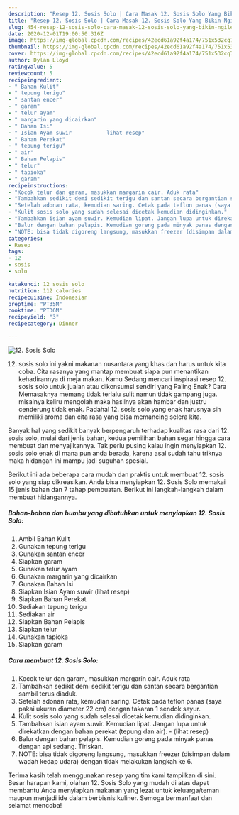 ```yaml
---
description: "Resep 12. Sosis Solo | Cara Masak 12. Sosis Solo Yang Bikin Ngiler"
title: "Resep 12. Sosis Solo | Cara Masak 12. Sosis Solo Yang Bikin Ngiler"
slug: 454-resep-12-sosis-solo-cara-masak-12-sosis-solo-yang-bikin-ngiler
date: 2020-12-01T19:00:50.316Z
image: https://img-global.cpcdn.com/recipes/42ecd61a92f4a174/751x532cq70/12-sosis-solo-foto-resep-utama.jpg
thumbnail: https://img-global.cpcdn.com/recipes/42ecd61a92f4a174/751x532cq70/12-sosis-solo-foto-resep-utama.jpg
cover: https://img-global.cpcdn.com/recipes/42ecd61a92f4a174/751x532cq70/12-sosis-solo-foto-resep-utama.jpg
author: Dylan Lloyd
ratingvalue: 5
reviewcount: 5
recipeingredient:
- " Bahan Kulit"
- " tepung terigu"
- " santan encer"
- " garam"
- " telur ayam"
- " margarin yang dicairkan"
- " Bahan Isi"
- " Isian Ayam suwir           lihat resep"
- " Bahan Perekat"
- " tepung terigu"
- " air"
- " Bahan Pelapis"
- " telur"
- " tapioka"
- " garam"
recipeinstructions:
- "Kocok telur dan garam, masukkan margarin cair. Aduk rata"
- "Tambahkan sedikit demi sedikit terigu dan santan secara bergantian sambil terus diaduk."
- "Setelah adonan rata, kemudian saring. Cetak pada teflon panas (saya pakai ukuran diameter 22 cm) dengan takaran 1 sendok sayur."
- "Kulit sosis solo yang sudah selesai dicetak kemudian didinginkan."
- "Tambahkan isian ayam suwir. Kemudian lipat. Jangan lupa untuk direkatkan dengan bahan perekat (tepung dan air).           (lihat resep)"
- "Balur dengan bahan pelapis. Kemudian goreng pada minyak panas dengan api sedang. Tiriskan."
- "NOTE: bisa tidak digoreng langsung, masukkan freezer (disimpan dalam wadah kedap udara) dengan tidak melakukan langkah ke 6."
categories:
- Resep
tags:
- 12
- sosis
- solo

katakunci: 12 sosis solo 
nutrition: 112 calories
recipecuisine: Indonesian
preptime: "PT35M"
cooktime: "PT36M"
recipeyield: "3"
recipecategory: Dinner

---
```



![12. Sosis Solo](https://img-global.cpcdn.com/recipes/42ecd61a92f4a174/751x532cq70/12-sosis-solo-foto-resep-utama.jpg)


12. sosis solo ini yakni makanan nusantara yang khas dan harus untuk kita coba. Cita rasanya yang mantap membuat siapa pun menantikan kehadirannya di meja makan.
Kamu Sedang mencari inspirasi resep 12. sosis solo untuk jualan atau dikonsumsi sendiri yang Paling Enak? Cara Memasaknya memang tidak terlalu sulit namun tidak gampang juga. misalnya keliru mengolah maka hasilnya akan hambar dan justru cenderung tidak enak. Padahal 12. sosis solo yang enak harusnya sih memiliki aroma dan cita rasa yang bisa memancing selera kita.



Banyak hal yang sedikit banyak berpengaruh terhadap kualitas rasa dari 12. sosis solo, mulai dari jenis bahan, kedua pemilihan bahan segar hingga cara membuat dan menyajikannya. Tak perlu pusing kalau ingin menyiapkan 12. sosis solo enak di mana pun anda berada, karena asal sudah tahu triknya maka hidangan ini mampu jadi suguhan spesial.


Berikut ini ada beberapa cara mudah dan praktis untuk membuat 12. sosis solo yang siap dikreasikan. Anda bisa menyiapkan 12. Sosis Solo memakai 15 jenis bahan dan 7 tahap pembuatan. Berikut ini langkah-langkah dalam membuat hidangannya.

<!--inarticleads1-->

##### Bahan-bahan dan bumbu yang dibutuhkan untuk menyiapkan 12. Sosis Solo:

1. Ambil  Bahan Kulit
1. Gunakan  tepung terigu
1. Gunakan  santan encer
1. Siapkan  garam
1. Gunakan  telur ayam
1. Gunakan  margarin yang dicairkan
1. Gunakan  Bahan Isi
1. Siapkan  Isian Ayam suwir           (lihat resep)
1. Siapkan  Bahan Perekat
1. Sediakan  tepung terigu
1. Sediakan  air
1. Siapkan  Bahan Pelapis
1. Siapkan  telur
1. Gunakan  tapioka
1. Siapkan  garam




<!--inarticleads2-->

##### Cara membuat 12. Sosis Solo:

1. Kocok telur dan garam, masukkan margarin cair. Aduk rata
1. Tambahkan sedikit demi sedikit terigu dan santan secara bergantian sambil terus diaduk.
1. Setelah adonan rata, kemudian saring. Cetak pada teflon panas (saya pakai ukuran diameter 22 cm) dengan takaran 1 sendok sayur.
1. Kulit sosis solo yang sudah selesai dicetak kemudian didinginkan.
1. Tambahkan isian ayam suwir. Kemudian lipat. Jangan lupa untuk direkatkan dengan bahan perekat (tepung dan air). -           (lihat resep)
1. Balur dengan bahan pelapis. Kemudian goreng pada minyak panas dengan api sedang. Tiriskan.
1. NOTE: bisa tidak digoreng langsung, masukkan freezer (disimpan dalam wadah kedap udara) dengan tidak melakukan langkah ke 6.




Terima kasih telah menggunakan resep yang tim kami tampilkan di sini. Besar harapan kami, olahan 12. Sosis Solo yang mudah di atas dapat membantu Anda menyiapkan makanan yang lezat untuk keluarga/teman maupun menjadi ide dalam berbisnis kuliner. Semoga bermanfaat dan selamat mencoba!
